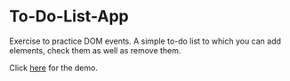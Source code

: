 # To-Do-List-App
Exercise to practice DOM events. A simple to-do list to which you can add elements, check them as well as remove them. 

Click [here](https://liz753.github.io/To-Do-List-App/) for the demo.
